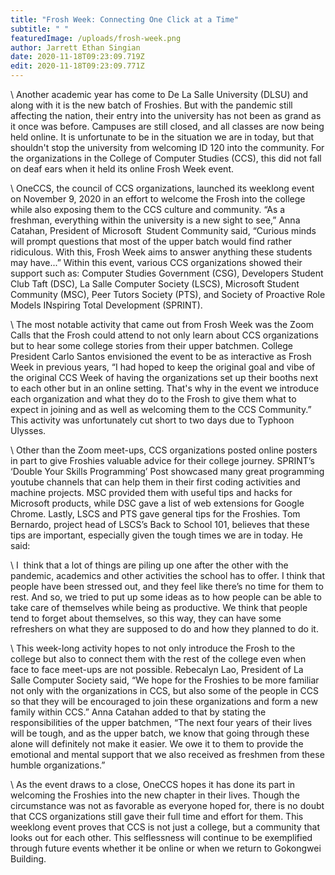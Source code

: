 ```yaml
---
title: "Frosh Week: Connecting One Click at a Time"
subtitle: " "
featuredImage: /uploads/frosh-week.png
author: Jarrett Ethan Singian
date: 2020-11-18T09:23:09.719Z
edit: 2020-11-18T09:23:09.771Z
---
```

<!--StartFragment-->



\    Another academic year has come to De La Salle University (DLSU) and along with it is the new batch of Froshies. But with the pandemic still affecting the nation, their entry into the university has not been as grand as it once was before. Campuses are still closed, and all classes are now being held online. It is unfortunate to be in the situation we are in today, but that shouldn't stop the university from welcoming ID 120 into the community. For the organizations in the College of Computer Studies (CCS), this did not fall on deaf ears when it held its online Frosh Week event. 



\    OneCCS, the council of CCS organizations, launched its weeklong event on November 9, 2020 in an effort to welcome the Frosh into the college while also exposing them to the CCS culture and community. “As a freshman, everything within the university is a new sight to see,” Anna Catahan, President of Microsoft  Student Community said, “Curious minds will prompt questions that most of the upper batch would find rather ridiculous. With this, Frosh Week aims to answer anything these students may have...” Within this event, various CCS organizations showed their support such as: Computer Studies Government (CSG), Developers Student Club Taft (DSC), La Salle Computer Society (LSCS), Microsoft Student Community (MSC), Peer Tutors Society (PTS), and Society of Proactive Role Models INspiring Total Development (SPRINT).



\    The most notable activity that came out from Frosh Week was the Zoom Calls that the Frosh could attend to not only learn about CCS organizations but to hear some college stories from their upper batchmen. College President Carlo Santos envisioned the event to be as interactive as Frosh Week in previous years, “I had hoped to keep the original goal and vibe of the original CCS Week of having the organizations set up their booths next to each other but in an online setting. That's why in the event we introduce each organization and what they do to the Frosh to give them what to expect in joining and as well as welcoming them to the CCS Community.” This activity was unfortunately cut short to two days due to Typhoon Ulysses. 



\    Other than the Zoom meet-ups, CCS organizations posted online posters in part to give Froshies valuable advice for their college journey. SPRINT’s ‘Double Your Skills Programming’ Post showcased many great programming youtube channels that can help them in their first coding activities and machine projects. MSC provided them with useful tips and hacks for Microsoft products, while DSC gave a list of web extensions for Google Chrome. Lastly, LSCS and PTS gave general tips for the Froshies. Tom Bernardo, project head of LSCS’s Back to School 101, believes that these tips are important, especially given the tough times we are in today. He said: 



\    I  think that a lot of things are piling up one after the other with the pandemic, academics and other activities the school has to offer. I think that people have been stressed out, and they feel like there’s no time for them to rest. And so, we tried to put up some ideas as to how people can be able to take care of themselves while being as productive. We think that people tend to forget about themselves, so this way, they can have some refreshers on what they are supposed to do and how they planned to do it.



\    This week-long activity hopes to not only introduce the Frosh to the college but also to connect them with the rest of the college even when face to face meet-ups are not possible. Rebecalyn Lao, President of La Salle Computer Society said, “We hope for the Froshies to be more familiar not only with the organizations in CCS, but also some of the people in CCS so that they will be encouraged to join these organizations and form a new family within CCS.” Anna Catahan added to that by stating the responsibilities of the upper batchmen, “The next four years of their lives will be tough, and as the upper batch, we know that going through these alone will definitely not make it easier. We owe it to them to provide the emotional and mental support that we also received as freshmen from these humble organizations.”



\    As the event draws to a close, OneCCS hopes it has done its part in welcoming the Froshies into the new chapter in their lives. Though the circumstance was not as favorable as everyone hoped for, there is no doubt that CCS organizations still gave their full time and effort for them. This weeklong event proves that CCS is not just a college, but a community that looks out for each other. This selflessness will continue to be exemplified through future events whether it be online or when we return to Gokongwei Building.

<!--EndFragment-->